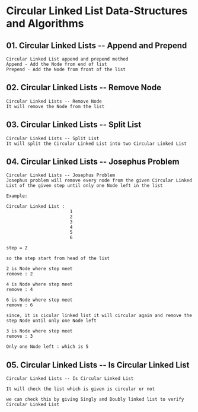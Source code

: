 # Circular Linked List Data-Structures and Algorithms

## 01. Circular Linked Lists -- Append and Prepend

    Circular Linked List append and prepend method
    Append - Add the Node from end of list
    Prepend - Add the Node from front of the list

## 02. Circular Linked Lists -- Remove Node

    Circular Linked Lists -- Remove Node
    It will remove the Node from the list

## 03. Circular Linked Lists -- Split List

    Circular Linked Lists -- Split List
    It will split the Circular Linked List into two Circular Linked List

## 04. Circular Linked Lists -- Josephus Problem

    Circular Linked Lists -- Josephus Problem
    Josephus problem will remove every node from the given Circular Linked List of the given step until only one Node left in the list

    Example:

    Circular Linked List :
                            1
                            2
                            3
                            4
                            5
                            6

    step = 2

    so the step start from head of the list

    2 is Node where step meet
    remove : 2

    4 is Node where step meet
    remove : 4

    6 is Node where step meet
    remove : 6

    since, it is cicular linked list it will circular again and remove the step Node until only one Node left

    3 is Node where step meet
    remove : 3

    Only one Node left : which is 5

## 05. Circular Linked Lists -- Is Circular Linked List

    Circular Linked Lists -- Is Circular Linked List

    It will check the list which is given is circular or not

    we can check this by giving Singly and Doubly linked list to verify Circular Linked List
